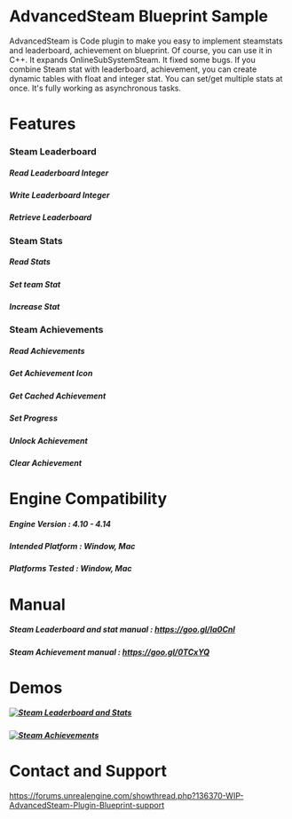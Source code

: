 # AdvancedSteam Blueprint Sample
AdvancedSteam is Code plugin to make you easy to implement steamstats and leaderboard, achievement on blueprint. Of course, you can use it in C++. It expands OnlineSubSystemSteam. It fixed some bugs. If you combine Steam stat with leaderboard, achievement, you can create dynamic tables with float and integer stat. You can set/get multiple stats at once. It's fully working as asynchronous tasks.

# Features
### Steam Leaderboard 
##### Read Leaderboard Integer 
##### Write Leaderboard Integer 
##### Retrieve Leaderboard 
### Steam Stats 
##### Read Stats 
##### Set team Stat 
##### Increase Stat 
### Steam Achievements 
##### Read Achievements 
##### Get Achievement Icon 
##### Get Cached Achievement 
##### Set Progress 
##### Unlock Achievement 
##### Clear Achievement 

# Engine Compatibility
##### Engine Version : 4.10 - 4.14 
##### Intended Platform : Window, Mac 
##### Platforms Tested : Window, Mac 
 
# Manual 
##### Steam Leaderboard and stat manual : https://goo.gl/Ia0Cnl 
##### Steam Achievement manual : https://goo.gl/0TCxYQ 

# Demos 
##### [![Steam Leaderboard and Stats](http://img.youtube.com/vi/3NE9LhVD1kM/0.jpg)](https://www.youtube.com/watch?v=3NE9LhVD1kM) 
##### [![Steam Achievements](http://img.youtube.com/vi/CLzoVcSP7y8/0.jpg)](https://www.youtube.com/watch?v=CLzoVcSP7y8) 


# Contact and Support
https://forums.unrealengine.com/showthread.php?136370-WIP-AdvancedSteam-Plugin-Blueprint-support

